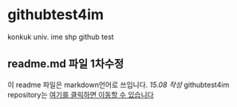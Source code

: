 # githubtest4im
konkuk univ. ime shp github test
## readme.md 파일 1차수정
이 readme 파일은 markdown언어로 쓰입니다. *15.08 작성*
githubtest4im repository는 [여기를 클릭하면 이동할 수 있습니다](https://github.com/githubforim/githubtest4im.git)
